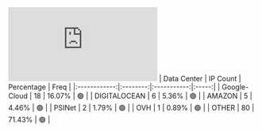 ![Diagramm](https://github.com/obajay/StateSync-snapshots/blob/main/Projects/Umee/1/README.md)
| Data Center | IP Count | Percentage | Freq |
|:------------:|:--------:|:-----------:|:-----:|
| Google-Cloud | 18 | 16.07% | 🟢 |
| DIGITALOCEAN | 6 | 5.36% | 🟢 |
| AMAZON | 5 | 4.46% | 🟢 |
| PSINet | 2 | 1.79% | 🟢 |
| OVH | 1 | 0.89% | 🟢 |
| OTHER | 80 | 71.43% | 🟢 |